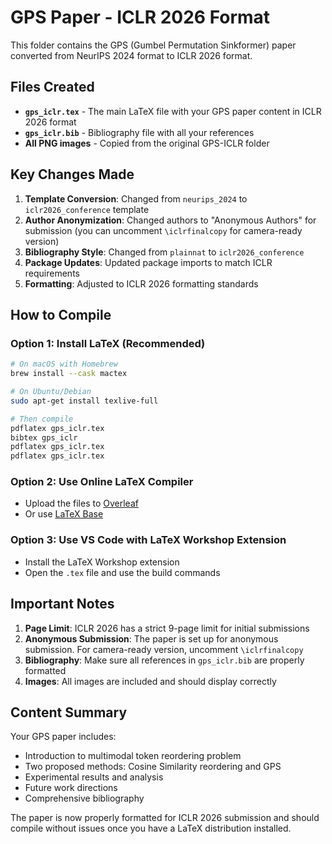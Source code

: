 # GPS Paper - ICLR 2026 Format

This folder contains the GPS (Gumbel Permutation Sinkformer) paper converted from NeurIPS 2024 format to ICLR 2026 format.

## Files Created

- **`gps_iclr.tex`** - The main LaTeX file with your GPS paper content in ICLR 2026 format
- **`gps_iclr.bib`** - Bibliography file with all your references
- **All PNG images** - Copied from the original GPS-ICLR folder

## Key Changes Made

1. **Template Conversion**: Changed from `neurips_2024` to `iclr2026_conference` template
2. **Author Anonymization**: Changed authors to "Anonymous Authors" for submission (you can uncomment `\iclrfinalcopy` for camera-ready version)
3. **Bibliography Style**: Changed from `plainnat` to `iclr2026_conference`
4. **Package Updates**: Updated package imports to match ICLR requirements
5. **Formatting**: Adjusted to ICLR 2026 formatting standards

## How to Compile

### Option 1: Install LaTeX (Recommended)
```bash
# On macOS with Homebrew
brew install --cask mactex

# On Ubuntu/Debian
sudo apt-get install texlive-full

# Then compile
pdflatex gps_iclr.tex
bibtex gps_iclr
pdflatex gps_iclr.tex
pdflatex gps_iclr.tex
```

### Option 2: Use Online LaTeX Compiler
- Upload the files to [Overleaf](https://www.overleaf.com/)
- Or use [LaTeX Base](https://latexbase.com/)

### Option 3: Use VS Code with LaTeX Workshop Extension
- Install the LaTeX Workshop extension
- Open the `.tex` file and use the build commands

## Important Notes

1. **Page Limit**: ICLR 2026 has a strict 9-page limit for initial submissions
2. **Anonymous Submission**: The paper is set up for anonymous submission. For camera-ready version, uncomment `\iclrfinalcopy`
3. **Bibliography**: Make sure all references in `gps_iclr.bib` are properly formatted
4. **Images**: All images are included and should display correctly

## Content Summary

Your GPS paper includes:
- Introduction to multimodal token reordering problem
- Two proposed methods: Cosine Similarity reordering and GPS
- Experimental results and analysis
- Future work directions
- Comprehensive bibliography

The paper is now properly formatted for ICLR 2026 submission and should compile without issues once you have a LaTeX distribution installed.
